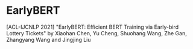 # EarlyBERT
[ACL-IJCNLP 2021] "EarlyBERT: Efficient BERT Training via Early-bird Lottery Tickets" by Xiaohan Chen, Yu Cheng, Shuohang Wang, Zhe Gan, Zhangyang Wang and Jingjing Liu
